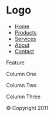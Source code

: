 
<!DOCTYPE html>
<html lang="en">
	<head>
		<title>Module 04</title>
		<link rel="Stylesheet" href="style.css" type="text/css">
		<meta charset="utf-8">
		<meta name="viewport" content="width=device-width">
		<link rel="stylesheet" media="screen" href="https://fontlibrary.org/face/gidole-regular" type="text/css"/>
	</head>
	<body>
		<div id="header">
			<h1>Logo</h1>
			<div id="nav">
				<ul>
					<li><a href="">Home</a></li>
					<li><a href="">Products</a></li>
					<li><a href="">Services</a></li>
					<li><a href="">About</a></li>
					<li><a href="">Contact</a></li>
				</ul>
			</div>
		</div>
		<div id="content">
			<div id="feature">
				<p>Feature</p>
			</div>
			<div class="article column1">
				<p>Column One</p>
			</div>
			<div class="article column2">
				<p>Column Two</p>
			</div>
			<div class="article column3">
				<p>Column Three</p>
			</div>
		</div>
		<div id="footer">
			<p>&copy; Copyright 2011</p>
		</div>
	</body>
</html>



